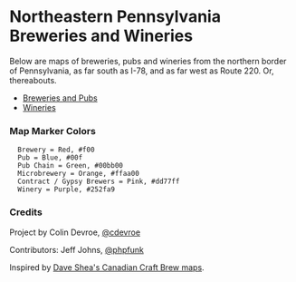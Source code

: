 Northeastern Pennsylvania Breweries and Wineries
========================

Below are maps of breweries, pubs and wineries from the northern border of Pennsylvania, as far south as I-78, and as far west as Route 220. Or, thereabouts.

* [Breweries and Pubs](https://github.com/cdevroe/nepa-brewery-winery-map/blob/master/breweries-pubs.geojson)
* [Wineries](https://github.com/cdevroe/nepa-brewery-winery-map/blob/master/wineries.geojson)

### Map Marker Colors

```
  Brewery = Red, #f00
  Pub = Blue, #00f
  Pub Chain = Green, #00bb00
  Microbrewery = Orange, #ffaa00
  Contract / Gypsy Brewers = Pink, #dd77ff
  Winery = Purple, #252fa9
```

### Credits

Project by Colin Devroe, [@cdevroe](http://twitter.com/cdevroe)

Contributors: Jeff Johns, [@phpfunk](http://twitter.com/phpfunk)

Inspired by [Dave Shea's Canadian Craft Brew maps](https://github.com/mezzoblue/canadian-craft-breweries).